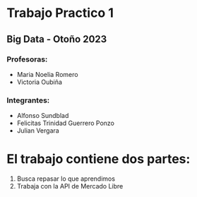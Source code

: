 # Trabajo Practico 1 
## Big Data - Otoño 2023 

### Profesoras:
 - Maria Noelia Romero
 - Victoria Oubiña
### Integrantes:
 - Alfonso Sundblad
 - Felicitas Trinidad Guerrero Ponzo
 - Julian Vergara

# El trabajo contiene dos partes:
 1. Busca repasar lo que aprendimos
 2. Trabaja con la API de Mercado Libre
 
